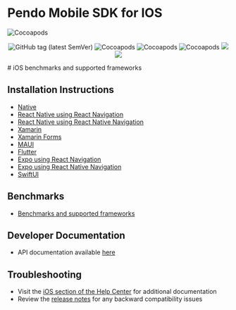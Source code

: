 # Pendo Mobile SDK for IOS
<!-- ![Cocoapods platforms](https://img.shields.io/cocoapods/p/Pendo) 
![Cocoapods](https://img.shields.io/cocoapods/v/Pendo)
![Cocoapods](https://img.shields.io/cocoapods/l/Pendo) -->
![Cocoapods](https://img.shields.io/badge/cocoapods-compatibale-brightgreen)


<div align="center">

![GitHub tag (latest SemVer)](https://img.shields.io/github/v/tag/pendo-io/pendo-mobile-sdk?color=brightgreen&label=version&sort=semver)
![Cocoapods](https://img.shields.io/badge/xcframework-compatibale-brightgreen)
![Cocoapods](https://img.shields.io/badge/cocoapods-compatibale-brightgreen)
![Cocoapods](https://img.shields.io/badge/manual%20integration-compatibale-brightgreen)
[![](https://img.shields.io/endpoint?url=https%3A%2F%2Fswiftpackageindex.com%2Fapi%2Fpackages%2Fpendo-io%2Fpendo-mobile-sdk%2Fbadge%3Ftype%3Dswift-versions)](https://swiftpackageindex.com/pendo-io/pendo-mobile-sdk)
[![](https://img.shields.io/endpoint?url=https%3A%2F%2Fswiftpackageindex.com%2Fapi%2Fpackages%2Fpendo-io%2Fpendo-mobile-sdk%2Fbadge%3Ftype%3Dplatforms)](https://swiftpackageindex.com/pendo-io/pendo-mobile-sdk)

</div>
# iOS benchmarks and supported frameworks

## Installation Instructions 
- [Native](/ios/pnddocs/native-ios.md)
- [React Native using React Navigation](/ios/pnddocs/rn-ios.md)
- [React Native using React Native Navigation](/ios/pnddocs/rnn-ios.md)
- [Xamarin](/ios/pnddocs/xamarin-ios.md)
- [Xamarin Forms](/ios/pnddocs/xamarin_forms-ios.md)
- [MAUI](/ios/pnddocs/xamarin_maui-ios.md)
- [Flutter](/ios/pnddocs/flutter-ios.md)
- [Expo using React Navigation](/ios/pnddocs/expo_rn.md)
- [Expo using React Native Navigation](/ios/pnddocs/expo_rnn.md)
- [SwiftUI](/ios/pnddocs/swiftui.md)

## Benchmarks
- [Benchmarks and supported frameworks](/ios/benchmarks/benchmarks.md)

## Developer Documentation
- API documentation available [here](https://support.pendo.io/hc/en-us/articles/360055603992-IOS-Developer-API-Documentation-)

## Troubleshooting
- Visit the [iOS section of the Help Center](https://help.pendo.io/resources/support-library/installation/iOS-troubleshooting.html) for additional documentation 
- Review the [release notes](https://developers.pendo.io/category/mobile-sdk/) for any backward compatibility issues
